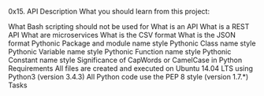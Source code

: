 0x15. API
Description
What you should learn from this project:

What Bash scripting should not be used for
What is an API
What is a REST API
What are microservices
What is the CSV format
What is the JSON format
Pythonic Package and module name style
Pythonic Class name style
Pythonic Variable name style
Pythonic Function name style
Pythonic Constant name style
Significance of CapWords or CamelCase in Python
Requirements
All files are created and executed on Ubuntu 14.04 LTS using Python3 (version 3.4.3)
All Python code use the PEP 8 style (version 1.7.*)
Tasks
